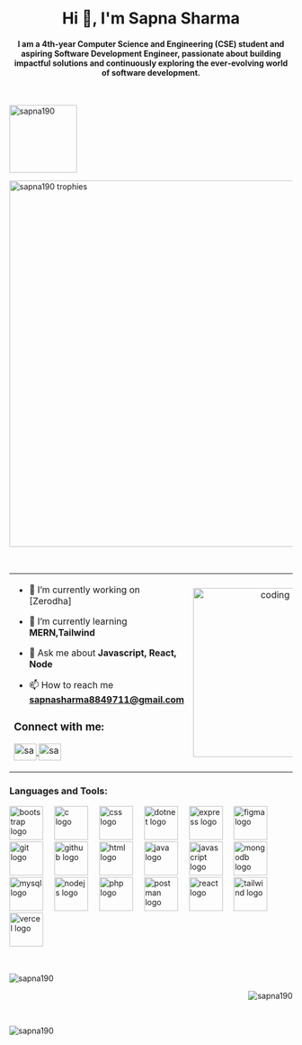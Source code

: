 <h1 align="center">Hi 👋, I'm Sapna Sharma</h1>
<h4 align="center">
I am a 4th‑year Computer Science and Engineering (CSE) student and aspiring Software Development Engineer, passionate about building impactful solutions and continuously exploring the ever‑evolving world of software development.
</h4>
<br/>
<p align="left">
  <img src="https://komarev.com/ghpvc/?username=sapna190&label=Profile%20views&color=0e75b6&style=flat" alt="sapna190" width="120" />
</p>
<!-- 🎖️ TROPHY SECTION -->
<p align="left">
  <a href="https://github.com/ryo-ma/github-profile-trophy">
    <img src="https://github-profile-trophy.vercel.app/?username=sapna190&margin-w=15&margin-h=15&" alt="sapna190 trophies" width="650"/>
  </a>
</p>
<br/>

<table>
  <tr>
    <td>

<!-- LEFT SIDE CONTENT -->
  
- 🔭 I’m currently working on [Zerodha]

- 🌱 I’m currently learning **MERN,Tailwind**

- 💬 Ask me about **Javascript, React, Node**

- 📫 How to reach me **sapnasharma8849711@gmail.com**

<h3 align="left">Connect with me:</h3>
<p align="left">
  <a href="https://linkedin.com/in/sapna sharma" target="blank">
    <img align="center" src="https://raw.githubusercontent.com/rahuldkjain/github-profile-readme-generator/master/src/images/icons/Social/linked-in-alt.svg" alt="sapna sharma" height="30" width="40" />
  </a>
  <a href="https://www.leetcode.com/sapna_190" target="blank">
    <img align="center" src="https://raw.githubusercontent.com/rahuldkjain/github-profile-readme-generator/master/src/images/icons/Social/leet-code.svg" alt="sapna_190" height="30" width="40" />
  </a>
</p>

</td>
<td align="center">
  
<!-- RIGHT SIDE IMAGE/GIF -->
<img src="https://tenor.com/search/coding-gifs" alt="coding gif" width="300"/>

</td>
  </tr>
</table>

<h3 align="left">Languages and Tools:</h3>
<div align="left">
  <img src="https://skillicons.dev/icons?i=bootstrap" height="60" alt="bootstrap logo" />
  <img width="12" />
  <img src="https://skillicons.dev/icons?i=c" height="60" alt="c logo" />
  <img width="12" />
  <img src="https://skillicons.dev/icons?i=css" height="60" alt="css logo" />
  <img width="12" />
  <img src="https://skillicons.dev/icons?i=dotnet" height="60" alt="dotnet logo" />
  <img width="12" />
  <img src="https://skillicons.dev/icons?i=express" height="60" alt="express logo" />
  <img width="12" />
  <img src="https://skillicons.dev/icons?i=figma" height="60" alt="figma logo" />
  <img width="12" />
  <img src="https://skillicons.dev/icons?i=git" height="60" alt="git logo" />
  <img width="12" />
  <img src="https://skillicons.dev/icons?i=github" height="60" alt="github logo" />
  <img width="12" />
  <img src="https://skillicons.dev/icons?i=html" height="60" alt="html logo" />
  <img width="12" />
  <img src="https://skillicons.dev/icons?i=java" height="60" alt="java logo" />
  <img width="12" />
  <img src="https://skillicons.dev/icons?i=js" height="60" alt="javascript logo" />
  <img width="12" />
  <img src="https://skillicons.dev/icons?i=mongodb" height="60" alt="mongodb logo" />
  <img width="12" />
  <img src="https://skillicons.dev/icons?i=mysql" height="60" alt="mysql logo" />
  <img width="12" />
  <img src="https://skillicons.dev/icons?i=nodejs" height="60" alt="nodejs logo" />
  <img width="12" />
  <img src="https://skillicons.dev/icons?i=php" height="60" alt="php logo" />
  <img width="12" />
  <img src="https://skillicons.dev/icons?i=postman" height="60" alt="postman logo" />
  <img width="12" />
  <img src="https://skillicons.dev/icons?i=react" height="60" alt="react logo" />
  <img width="12" />
  <img src="https://skillicons.dev/icons?i=tailwind" height="60" alt="tailwind logo" />
  <img width="12" />
  <img src="https://skillicons.dev/icons?i=vercel" height="60" alt="vercel logo" />
</div>
<br/>
<br/>
<!-- 📊 STATS SECTION -->
<p align="left">
<p><img align="left" src="https://github-readme-stats.vercel.app/api/top-langs?username=sapna190&show_icons=true&locale=en&layout=compact" alt="sapna190" /></p>
<br />

<p>&nbsp;<img align="right" src="https://github-readme-stats.vercel.app/api?username=sapna190&show_icons=true&locale=en" alt="sapna190" /></p>
<br/>

<p><img align="left" src="https://github-readme-streak-stats.herokuapp.com/?user=sapna190&" alt="sapna190" /></p>
